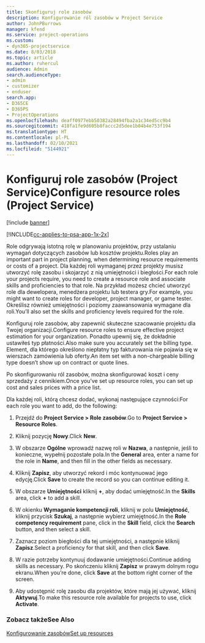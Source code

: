 ```yaml
---
title: Skonfiguruj role zasobów
description: Konfigurowanie ról zasobów w Project Service
author: JohnPBurrows
manager: kfend
ms.service: project-operations
ms.custom:
- dyn365-projectservice
ms.date: 8/03/2018
ms.topic: article
ms.author: ruhercul
audience: Admin
search.audienceType:
- admin
- customizer
- enduser
search.app:
- D365CE
- D365PS
- ProjectOperations
ms.openlocfilehash: deaff0977ebb50382a28494fba2a1c34ed5cc9b4
ms.sourcegitcommit: 418fa1fe9d605b8faccc2d5dee1b04b4e753f194
ms.translationtype: HT
ms.contentlocale: pl-PL
ms.lasthandoff: 02/10/2021
ms.locfileid: "5144921"
---
```

# <a name="configure-resource-roles-project-service"></a><span data-ttu-id="f86f1-103">Konfiguruj role zasobów (Project Service)</span><span class="sxs-lookup"><span data-stu-id="f86f1-103">Configure resource roles (Project Service)</span></span>

[!include [banner](../includes/psa-now-project-operations.md)]

[!INCLUDE[cc-applies-to-psa-app-1x-2x](../includes/cc-applies-to-psa-app-1x-2x.md)]

<span data-ttu-id="f86f1-104">Role odgrywają istotną rolę w planowaniu projektów, przy ustalaniu wymagań dotyczących zasobów lub kosztów projektu.</span><span class="sxs-lookup"><span data-stu-id="f86f1-104">Roles play an important part in project planning, when determining resource requirements or costs of a project.</span></span> <span data-ttu-id="f86f1-105">Dla każdej roli wymaganej przez projekty musisz utworzyć rolę zasobu i skojarzyć z nią umiejętności i biegłości.</span><span class="sxs-lookup"><span data-stu-id="f86f1-105">For each role your projects require, you need to create a resource role and associate skills and proficiencies to that role.</span></span> <span data-ttu-id="f86f1-106">Na przykład możesz chcieć utworzyć role dla dewelopera, menedżera projektu lub testera gry.</span><span class="sxs-lookup"><span data-stu-id="f86f1-106">For example, you might want to create roles for developer, project manager, or game tester.</span></span> <span data-ttu-id="f86f1-107">Określisz również umiejętności i poziomy zaawansowania wymagane dla roli.</span><span class="sxs-lookup"><span data-stu-id="f86f1-107">You’ll also set the skills and proficiency levels required for the role.</span></span>  
  
 <span data-ttu-id="f86f1-108">Konfiguruj role zasobów, aby zapewnić skuteczne szacowanie projektu dla Twojej organizacji.</span><span class="sxs-lookup"><span data-stu-id="f86f1-108">Configure resource roles to ensure effective project estimation for your organization.</span></span>  <span data-ttu-id="f86f1-109">Ponadto upewnij się, że dokładnie ustawiłeś typ płatności.</span><span class="sxs-lookup"><span data-stu-id="f86f1-109">Also make sure you accurately set the billing type.</span></span> <span data-ttu-id="f86f1-110">Element, dla którego określono niepłatny typ fakturowania nie pojawia się w wierszach zamówienia lub oferty.</span><span class="sxs-lookup"><span data-stu-id="f86f1-110">An item set with a non-chargeable billing type doesn’t show up on contract or quote lines.</span></span>  
  
 <span data-ttu-id="f86f1-111">Po skonfigurowaniu ról zasobów, można skonfigurować koszt i ceny sprzedaży z cennikiem.</span><span class="sxs-lookup"><span data-stu-id="f86f1-111">Once you’ve set up resource roles, you can set up cost and sales prices with a price list.</span></span>  
  
 <span data-ttu-id="f86f1-112">Dla każdej roli, którą chcesz dodać, wykonaj następujące czynności:</span><span class="sxs-lookup"><span data-stu-id="f86f1-112">For each role you want to add, do the following:</span></span>  
  
1.  <span data-ttu-id="f86f1-113">Przejdź do **Project Service > Role zasobów**.</span><span class="sxs-lookup"><span data-stu-id="f86f1-113">Go to **Project Service > Resource Roles**.</span></span>  
  
2.  <span data-ttu-id="f86f1-114">Kliknij pozycję **Nowy**.</span><span class="sxs-lookup"><span data-stu-id="f86f1-114">Click **New**.</span></span>  
  
3.  <span data-ttu-id="f86f1-115">W obszarze **Ogólne** wprowadź nazwę roli w **Nazwa**, a następnie, jeśli to konieczne, wypełnij pozostałe pola.</span><span class="sxs-lookup"><span data-stu-id="f86f1-115">In the **General** area, enter a name for the role in **Name**, and then fill in the other fields as necessary.</span></span>  
  
4.  <span data-ttu-id="f86f1-116">Kliknij **Zapisz**, aby utworzyć rekord i móc kontynuować jego edycję.</span><span class="sxs-lookup"><span data-stu-id="f86f1-116">Click **Save** to create the record so you can continue editing it.</span></span>  
  
5.  <span data-ttu-id="f86f1-117">W obszarze **Umiejętności** kliknij **+**, aby dodać umiejętność.</span><span class="sxs-lookup"><span data-stu-id="f86f1-117">In the **Skills** area, click **+** to add a skill.</span></span>  
  
6.  <span data-ttu-id="f86f1-118">W okienku **Wymaganie kompetencji roli**, kliknij w polu **Umiejętność**, kliknij przycisk **Szukaj**, a następnie wybierz umiejętność.</span><span class="sxs-lookup"><span data-stu-id="f86f1-118">In the **Role competency requirement** pane, click in the **Skill** field, click the **Search** button, and then select a skill.</span></span>  
  
7.  <span data-ttu-id="f86f1-119">Zaznacz poziom biegłości dla tej umiejętności, a następnie kliknij **Zapisz**.</span><span class="sxs-lookup"><span data-stu-id="f86f1-119">Select a proficiency for that skill, and then click **Save**.</span></span>  
  
8.  <span data-ttu-id="f86f1-120">W razie potrzeby kontynuuj dodawanie umiejętności.</span><span class="sxs-lookup"><span data-stu-id="f86f1-120">Continue adding skills as necessary.</span></span> <span data-ttu-id="f86f1-121">Po skończeniu kliknij **Zapisz** w prawym dolnym rogu ekranu.</span><span class="sxs-lookup"><span data-stu-id="f86f1-121">When you’re done, click **Save** at the bottom right corner of the screen.</span></span>  
  
9. <span data-ttu-id="f86f1-122">Aby udostępnić rolę zasobu dla projektów, które mają jej używać, kliknij **Aktywuj**.</span><span class="sxs-lookup"><span data-stu-id="f86f1-122">To make this resource role available for projects to use, click **Activate**.</span></span>  
  
### <a name="see-also"></a><span data-ttu-id="f86f1-123">Zobacz także</span><span class="sxs-lookup"><span data-stu-id="f86f1-123">See Also</span></span>  
 [<span data-ttu-id="f86f1-124">Konfigurowanie zasobów</span><span class="sxs-lookup"><span data-stu-id="f86f1-124">Set up resources</span></span>](../psa/set-up-resources.md)

